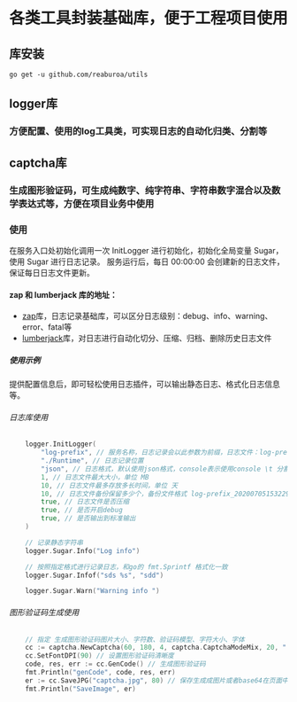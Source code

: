# 各类工具封装基础库，便于工程项目使用

## 库安装
```
go get -u github.com/reaburoa/utils
```

## logger库
### 方便配置、使用的log工具类，可实现日志的自动化归类、分割等

## captcha库
### 生成图形验证码，可生成纯数字、纯字符串、字符串数字混合以及数学表达式等，方便在项目业务中使用

### 使用
在服务入口处初始化调用一次 InitLogger 进行初始化，初始化全局变量 Sugar，使用 Sugar 进行日志记录。
服务运行后，每日 00:00:00 会创建新的日志文件，保证每日日志文件更新。

#### zap 和 lumberjack 库的地址：
- [zap](https://github.com/uber-go/zap)库，日志记录基础库，可以区分日志级别：debug、info、warning、error、fatal等
- [lumberjack](https://github.com/natefinch/lumberjack)库，对日志进行自动化切分、压缩、归档、删除历史日志文件

##### 使用示例
提供配置信息后，即可轻松使用日志插件，可以输出静态日志、格式化日志信息等。

###### 日志库使用
```go
    logger.InitLogger(
        "log-prefix", // 服务名称，日志记录会以此参数为前缀，日志文件：log-prefix_YYYYMMDDHHIISS.log
        "./Runtime", // 日志记录位置
        "json", // 日志格式，默认使用json格式，console表示使用console \t 分割的日志风格
        1, // 日志文件最大大小，单位 MB
        10, // 日志文件最多存放多长时间，单位 天
        10, // 日志文件备份保留多少个，备份文件格式 log-prefix_20200705153229-2020-07-05T15-32-30.597.log.gz
        true, // 日志文件是否压缩
        true, // 是否开启debug
        true, // 是否输出到标准输出
    )

    // 记录静态字符串
    logger.Sugar.Info("Log info")

    // 按照指定格式进行记录日志，和go的 fmt.Sprintf 格式化一致
    logger.Sugar.Infof("sds %s", "sdd")

    logger.Sugar.Warn("Warning info ")
```

###### 图形验证码生成使用
```go
    // 指定 生成图形验证码图片大小、字符数、验证码模型、字符大小、字体
    cc := captcha.NewCaptcha(60, 180, 4, captcha.CaptchaModeMix, 20, "./font/RitaSmith.ttf")
    cc.SetFontDPI(90) // 设置图形验证码清晰度
    code, res, err := cc.GenCode() // 生成图形验证码
    fmt.Println("genCode", code, res, err)
    er := cc.SaveJPG("captcha.jpg", 80) // 保存生成成图片或者base64在页面中进行渲染
    fmt.Println("SaveImage", er)
```
